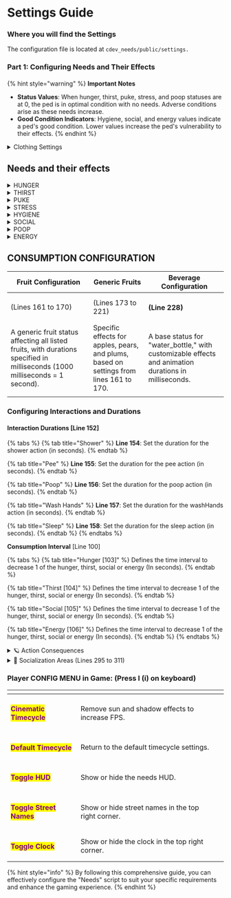 # Settings Guide

### Where you will find the Settings

The configuration file is located at `cdev_needs/public/settings.`

### Part 1: Configuring Needs and Their Effects

####

{% hint style="warning" %}
**Important Notes**

* **Status Values**: When hunger, thirst, puke, stress, and poop statuses are at 0, the ped is in optimal condition with no needs. Adverse conditions arise as these needs increase.
* **Good Condition Indicators**: Hygiene, social, and energy values indicate a ped's good condition. Lower values increase the ped's vulnerability to their effects.
{% endhint %}

<details>

<summary>Clothing Settings</summary>

You can modify and define the player's clothing to ensure they appear naked while peeing or using the shower. \
\
Lines 70 to 98 specify each part of the body and the corresponding numbers to change.

</details>



## Needs and their effects

<details>

<summary>HUNGER</summary>

&#x20;    <mark style="color:blue;">✨</mark><mark style="color:purple;">**Effects:**</mark> when hunger is defined (line 112), two main effects occur:

* The ped rubs their belly and stomach growling sounds occur periodically.
* These effects can be intensified by adjusting the frequency (line 114) and the damage received (line 113) when hunger reaches 100.\
  \
  ⚙️ <mark style="color:purple;">**Configuration**</mark><mark style="color:purple;">:</mark>\

* **Line 111**: Set the time interval for hunger warnings.
* **Line 112**: Set the threshold for hunger notifications.
* **Line 113**: Set the damage value at maximum hunger.
* **Line 114**: Set the damage frequency at maximum hunger.



</details>

<details>

<summary>THIRST</summary>

<mark style="color:blue;">✨</mark><mark style="color:purple;">**Effects:**</mark> when thirst is defined (line 118), two main effects occur:

* The ped walks with a drunken animation (line 117).
* To prevent bypassing this mechanic, the ped reverts to the animation periodically (line 119) if conditions persist (line 118).

\
⚙️ <mark style="color:purple;">**Configuration**</mark><mark style="color:purple;">:</mark>

* **Line 117**: Set the animation for severe thirst.
* **Line 118**: Set the threshold for thirst warnings.
* **Line 119**: Set the condition to reset the walking animation.
* **Line 120**: Set the damage value at maximum thirst.
* **Line 121**: Set the damage frequency at maximum thirst.

</details>

<details>

<summary>PUKE</summary>

<mark style="color:blue;">✨</mark><mark style="color:purple;">**Effects:**</mark> Puking resets hunger and thirst to values set in lines 124 and 125, respectively. Adjust these values with caution to avoid excessive damage.

\
⚙️ <mark style="color:purple;">**Configuration**</mark><mark style="color:purple;">:</mark>

* **Line 124**: Set the hunger reset value after puking.
* **Line 125**: Set the thirst reset value after puking.

</details>

<details>

<summary>STRESS</summary>

<mark style="color:blue;">✨</mark><mark style="color:purple;">**Effects:**</mark> Stress effects trigger when the ped's stress exceeds the value set in line 128. The intensity of these effects can be adjusted.

\
⚙️ <mark style="color:purple;">**Configuration**</mark><mark style="color:purple;">:</mark>

* **Line 128**: Set the stress threshold.
* **Line 129**: Set the frequency of stress effects.
* **Line 131**: Set the intensity of stress effects.

</details>

<details>

<summary>HYGIENE</summary>

<mark style="color:blue;">✨</mark><mark style="color:purple;">**Effects:**</mark> when hygiene falls below the value set in line 135, the ped periodically receives warnings and performs a self-sniffing animation.

\
⚙️ <mark style="color:purple;">**Configuration**</mark><mark style="color:purple;">:</mark>

* **Line 134**: Set the frequency of hygiene warnings.
* **Line 135**: Set the hygiene threshold for warnings.

</details>

<details>

<summary>SOCIAL</summary>

<mark style="color:blue;">✨</mark><mark style="color:purple;">**Effects:**</mark> Low social values increase food and drink consumption, exacerbating hunger and thirst based on multipliers in line 139.

\
⚙️ <mark style="color:purple;">**Configuration**</mark><mark style="color:purple;">:</mark>

* **Line 138**: Set the social threshold.
* **Line 139**: Set the multipliers for hunger and thirst consumption.

</details>

<details>

<summary>POOP</summary>

<mark style="color:blue;">✨</mark><mark style="color:purple;">**Effects:**</mark> when the poop value exceeds the threshold set in line 142, the ped randomly farts based on the percentage chance set in line 143.

\
⚙️ <mark style="color:purple;">**Configuration**</mark><mark style="color:purple;">:</mark>

* **Line 142**: Set the poop threshold.
* **Line 143**: Set the percentage chance of farting.

</details>

<details>

<summary>ENERGY</summary>

<mark style="color:blue;">✨</mark><mark style="color:purple;">**Effects:**</mark> when energy falls below the value set in line 147, the screen flashes black periodically.

\
⚙️ <mark style="color:purple;">**Configuration**</mark><mark style="color:purple;">:</mark>

* **Line 146**: Set the blackscreen interval.
* **Line 147**: Set the energy threshold for low energy effects.
* **Line 148**: Set the blackscreen duration in milliseconds.

</details>



## CONSUMPTION CONFIGURATION

| Fruit Configuration                                                                                                          | Generic Fruits                                                                          | Beverage Configuration                                                                                |
| ---------------------------------------------------------------------------------------------------------------------------- | --------------------------------------------------------------------------------------- | ----------------------------------------------------------------------------------------------------- |
| (Lines 161 to 170)                                                                                                           | (Lines 173 to 221)                                                                      | <h4>(Line 228)</h4>                                                                                   |
| A generic fruit status affecting all listed fruits, with durations specified in milliseconds (1000 milliseconds = 1 second). | Specific effects for apples, pears, and plums, based on settings from lines 161 to 170. | A base status for "water\_bottle," with customizable effects and animation durations in milliseconds. |
|                                                                                                                              |                                                                                         |                                                                                                       |

### Configuring Interactions and Durations

#### Interaction Durations \[Line 152]

{% tabs %}
{% tab title="Shower" %}
**Line 154**: Set the duration for the shower action (in seconds).
{% endtab %}

{% tab title="Pee" %}
**Line 155**: Set the duration for the pee action (in seconds).
{% endtab %}

{% tab title="Poop" %}
**Line 156**: Set the duration for the poop action (in seconds).
{% endtab %}

{% tab title="Wash Hands" %}
**Line 157**: Set the duration for the washHands action (in seconds).
{% endtab %}

{% tab title="Sleep" %}
**Line 158**: Set the duration for the sleep action (in seconds).
{% endtab %}
{% endtabs %}

**Consumption Interval** \[Line 100]

{% tabs %}
{% tab title="Hunger [103]" %}
Defines the time interval to decrease 1 of the hunger, thirst, social or energy (In seconds).
{% endtab %}

{% tab title="Thirst [104]" %}
Defines the time interval to decrease 1 of the hunger, thirst, social or energy (In seconds).
{% endtab %}

{% tab title="Social [105]" %}
Defines the time interval to decrease 1 of the hunger, thirst, social or energy (In seconds).
{% endtab %}

{% tab title="Energy [106]" %}
Defines the time interval to decrease 1 of the hunger, thirst, social or energy (In seconds).
{% endtab %}
{% endtabs %}

<details>

<summary>🪐 Action Consequences</summary>

Actions and their respective status effects.

</details>

<details>

<summary>💫 Socialization Areas (Lines 295 to 311)</summary>

Define socialization areas to drastically reduce social needs.

* <mark style="color:purple;">**Line 297**</mark><mark style="color:purple;">:</mark> Set the interval for the effects of the socialization area.

<!---->

* <mark style="color:purple;">**Line 301**</mark><mark style="color:purple;">:</mark> Set the radius of the socialization area.

<!---->

* <mark style="color:purple;">**Line 303**</mark><mark style="color:purple;">:</mark> Set the amount of stress reduction within the socialization area.

<!---->

* <mark style="color:purple;">**Line 304**</mark><mark style="color:purple;">:</mark> Set the amount of social increase within the socialization area.

</details>

### Player CONFIG MENU in Game: (Press I (i) on keyboard)

<table data-view="cards"><thead><tr><th></th><th></th><th></th></tr></thead><tbody><tr><td><h4><mark style="color:purple;">Cinematic Timecycle</mark></h4></td><td>Remove sun and shadow effects to increase FPS.</td><td></td></tr><tr><td><h4><mark style="color:purple;">Default Timecycle</mark></h4></td><td>Return to the default timecycle settings.</td><td></td></tr><tr><td><h4><mark style="color:purple;">Toggle HUD</mark></h4></td><td>Show or hide the needs HUD.</td><td></td></tr><tr><td><h4><mark style="color:purple;">Toggle Street Names</mark></h4></td><td>Show or hide street names in the top right corner.</td><td></td></tr><tr><td><h4><mark style="color:purple;">Toggle Clock</mark></h4></td><td>Show or hide the clock in the top right corner.</td><td></td></tr></tbody></table>

{% hint style="info" %}
By following this comprehensive guide, you can effectively configure the "Needs" script to suit your specific requirements and enhance the gaming experience.
{% endhint %}
